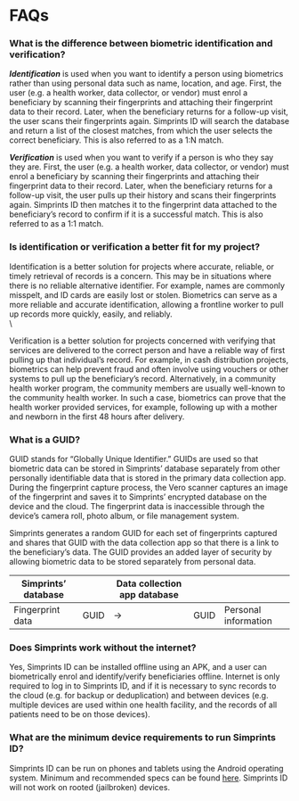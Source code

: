 # FAQs

### **What is the difference between biometric identification and verification?**  <a href="#what-is-the-difference-between-biometric-identification-and-verification" id="what-is-the-difference-between-biometric-identification-and-verification"></a>

_**Identification**_ is used when you want to identify a person using biometrics rather than using personal data such as name, location, and age. First, the user (e.g. a health worker, data collector, or vendor) must enrol a beneficiary by scanning their fingerprints and attaching their fingerprint data to their record. Later, when the beneficiary returns for a follow-up visit, the user scans their fingerprints again. Simprints ID will search the database and return a list of the closest matches, from which the user selects the correct beneficiary. This is also referred to as a 1:N match.&#x20;

_**Verification**_ is used when you want to verify if a person is who they say they are. First, the user (e.g. a health worker, data collector, or vendor) must enrol a beneficiary by scanning their fingerprints and attaching their fingerprint data to their record. Later, when the beneficiary returns for a follow-up visit, the user pulls up their history and scans their fingerprints again. Simprints ID then matches it to the fingerprint data attached to the beneficiary’s record to confirm if it is a successful match. This is also referred to as a 1:1 match.&#x20;

### **Is identification or verification a better fit for my project?** <a href="#is-identification-or-verification-a-better-fit-for-my-project" id="is-identification-or-verification-a-better-fit-for-my-project"></a>

Identification is a better solution for projects where accurate, reliable, or timely retrieval of records is a concern. This may be in situations where there is no reliable alternative identifier. For example, names are commonly misspelt, and ID cards are easily lost or stolen. Biometrics can serve as a more reliable and accurate identification, allowing a frontline worker to pull up records more quickly, easily, and reliably.  \
\


Verification is a better solution for projects concerned with verifying that services are delivered to the correct person and have a reliable way of first pulling up that individual’s record. For example, in cash distribution projects, biometrics can help prevent fraud and often involve using vouchers or other systems to pull up the beneficiary’s record. Alternatively, in a community health worker program, the community members are usually well-known to the community health worker. In such a case, biometrics can prove that the health worker provided services, for example, following up with a mother and newborn in the first 48 hours after delivery.&#x20;

### **What is a GUID?** <a href="#what-is-a-guid" id="what-is-a-guid"></a>

GUID stands for “Globally Unique Identifier.” GUIDs are used so that biometric data can be stored in Simprints’ database separately from other personally identifiable data that is stored in the primary data collection app. During the fingerprint capture process, the Vero scanner captures an image of the fingerprint and saves it to Simprints’ encrypted database on the device and the cloud. The fingerprint data is inaccessible through the device’s camera roll, photo album, or file management system.

Simprints generates a random GUID for each set of fingerprints captured and shares that GUID with the data collection app so that there is a link to the beneficiary’s data. The GUID provides an added layer of security by allowing biometric data to be stored separately from personal data.&#x20;

| Simprints’ database |      | Data collection app database |      |                      |
| ------------------- | ---- | ---------------------------- | ---- | -------------------- |
| Fingerprint data    | GUID | →                            | GUID | Personal information |

### **Does Simprints work without the internet?**  <a href="#does-simprints-work-without-the-internet" id="does-simprints-work-without-the-internet"></a>

Yes, Simprints ID can be installed offline using an APK, and a user can biometrically enrol and identify/verify beneficiaries offline. Internet is only required to log in to Simprints ID, and if it is necessary to sync records to the cloud (e.g. for backup or deduplication) and between devices (e.g. multiple devices are used within one health facility, and the records of all patients need to be on those devices).&#x20;

### **What are the minimum device requirements to run Simprints ID?** <a href="#what-are-the-minimum-device-requirements-to-run-simprints-id" id="what-are-the-minimum-device-requirements-to-run-simprints-id"></a>

Simprints ID can be run on phones and tablets using the Android operating system. Minimum and recommended specs can be found [here](../installation/installation-quick-start-and-device-requirements/device-requirements.md). Simprints ID will not work on rooted (jailbroken) devices.&#x20;
